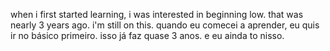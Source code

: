 when i first started learning, i was interested in beginning low. that was nearly 3 years ago. i'm still on this.
quando eu comecei a aprender, eu quis ir no básico primeiro. isso já faz quase 3 anos. e eu ainda to nisso.
